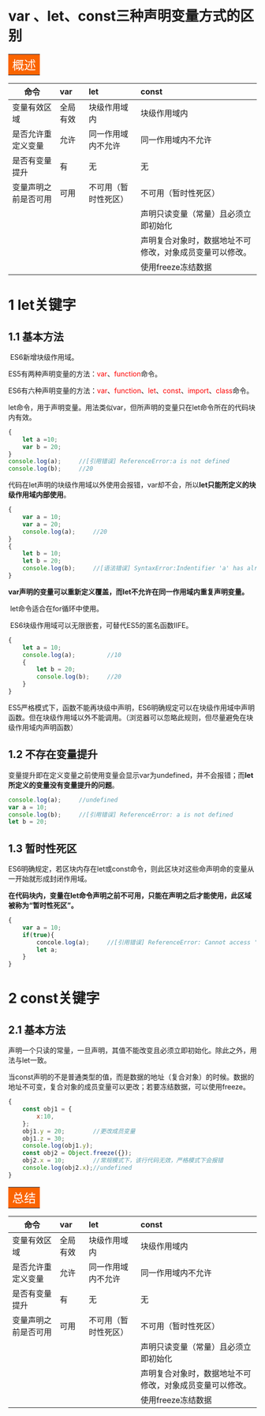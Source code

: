 ﻿# var 、let、const三种声明变量方式的区别
<table><tr><td bgcolor="fa6400"><font color=white size=5>概述</font></td></tr></table>

| 命令                 | var      | let                  | const                                                    |
| -------------------- | :------- | :------------------- | :------------------------------------------------------- |
| 变量有效区域         | 全局有效 | 块级作用域内         | 块级作用域内                                             |
| 是否允许重定义变量   | 允许     | 同一作用域内不允许   | 同一作用域内不允许                                       |
| 是否有变量提升       | 有       | 无                   | 无                                                       |
| 变量声明之前是否可用 | 可用     | 不可用（暂时性死区） | 不可用（暂时性死区）                                     |
|                      |          |                      | 声明只读变量（常量）且必须立即初始化                     |
|                      |          |                      | 声明复合对象时，数据地址不可修改，对象成员变量可以修改。 |
|                      |          |                      | 使用freeze冻结数据                                       |



# 1 let关键字

## 1.1 基本方法

​		ES6新增块级作用域。

​		ES5有两种声明变量的方法：<font color=red>var</font>、<font color=red>function</font>命令。

​		ES6有六种声明变量的方法：<font color=red>var</font>、<font color=red>function</font>、<font color=red>let</font>、<font color=red>const</font>、<font color=red>import</font>、<font color=red>class</font>命令。

​		let命令，用于声明变量。用法类似var，但所声明的变量只在let命令所在的代码块内有效。

```javascript
{
    let a =10;
    var b = 20;
}
console.log(a);		//[引用错误] ReferenceError:a is not defined
console.log(b);		//20
```

​		代码在let声明的块级作用域以外使用会报错，var却不会，所以**let只能所定义的块级作用域内部使用**。

```javascript
{
	var a = 10;
    var a = 20;
    console.log(a);		//20
}
{
    let b = 10;
    let b = 20;
    console.log(b);		//[语法错误] SyntaxError:Indentifier 'a' has already been declared
}
```

​		**var声明的变量可以重新定义覆盖，而let不允许在同一作用域内重复声明变量。**

​		let命令适合在for循环中使用。

​		ES6块级作用域可以无限嵌套，可替代ES5的匿名函数IIFE。

```javascript
{
    let a = 10;
    console.log(a);			//10
    {
        let b = 20;
    	console.log(b);		//20
    }
}
```

​		ES5严格模式下，函数不能再块级中声明，ES6明确规定可以在块级作用域中声明函数。但在块级作用域以外不能调用。（浏览器可以忽略此规则，但尽量避免在块级作用域内声明函数）

## 1.2 不存在变量提升

​		变量提升即在定义变量之前使用变量会显示var为undefined，并不会报错；而**let所定义的变量没有变量提升的问题**。

```javascript
console.log(a);		//undefined
var a = 10;
console.log(b);		//[引用错误] ReferenceError: a is not defined
let b = 20;
```

## 1.3 暂时性死区

​	ES6明确规定，若区块内存在let或const命令，则此区块对这些命声明命的变量从一开始就形成封闭作用域。

​	**在代码块内，变量在let命令声明之前不可用，只能在声明之后才能使用，此区域被称为“暂时性死区”。**

```javascript
{
    var a = 10;
    if(true){
        concole.log(a);		//[引用错误] ReferenceError: Cannot access 'a' before initialization
        let a;
	}
}
```

# 2 const关键字

## 2.1 基本方法

​		声明一个只读的常量，一旦声明，其值不能改变且必须立即初始化。除此之外，用法与let一致。

​		当const声明的不是普通类型的值，而是数据的地址（复合对象）的时候。数据的地址不可变，复合对象的成员变量可以更改；若要冻结数据，可以使用freeze。

```javascript
{
    const obj1 = {
        x:10,
    };
    obj1.y = 20;		//更改成员变量
    obj1.z = 30;
    console.log(obj1.y);	
    const obj2 = Object.freeze({});
    obj2.x = 10;		//常规模式下，该行代码无效，严格模式下会报错
    console.log(obj2.x);//undefined
}
```
<table><tr><td bgcolor="fa6400"><font color=white size=5>总结</font></td></tr></table>

| 命令                 | var      | let                  | const                                                    |
| -------------------- | :------- | :------------------- | :------------------------------------------------------- |
| 变量有效区域         | 全局有效 | 块级作用域内         | 块级作用域内                                             |
| 是否允许重定义变量   | 允许     | 同一作用域内不允许   | 同一作用域内不允许                                       |
| 是否有变量提升       | 有       | 无                   | 无                                                       |
| 变量声明之前是否可用 | 可用     | 不可用（暂时性死区） | 不可用（暂时性死区）                                     |
|                      |          |                      | 声明只读变量（常量）且必须立即初始化                     |
|                      |          |                      | 声明复合对象时，数据地址不可修改，对象成员变量可以修改。 |
|                      |          |                      | 使用freeze冻结数据                                       |

